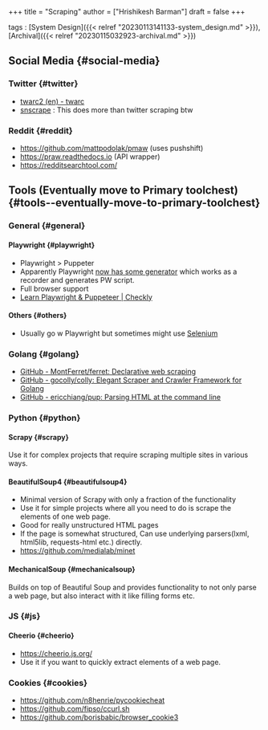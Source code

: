 +++
title = "Scraping"
author = ["Hrishikesh Barman"]
draft = false
+++

tags
: [System Design]({{< relref "20230113141133-system_design.md" >}}),[Archival]({{< relref "20230115032923-archival.md" >}})


## Social Media {#social-media}


### Twitter {#twitter}

-   [twarc2 (en) - twarc](https://twarc-project.readthedocs.io/en/latest/twarc2_en_us/#configure)
-   [snscrape](https://github.com/JustAnotherArchivist/snscrape) : This does more than twitter scraping btw


### Reddit {#reddit}

-   <https://github.com/mattpodolak/pmaw> (uses pushshift)
-   <https://praw.readthedocs.io> (API wrapper)
-   <https://redditsearchtool.com/>


## Tools (Eventually move to Primary toolchest) {#tools--eventually-move-to-primary-toolchest}


### General {#general}


#### Playwright {#playwright}

-   Playwright &gt; Puppeter
-   Apparently Playwright [now has some generator](https://playwright.dev/docs/codegen) which works as a recorder and generates PW script.
-   Full browser support
-   [Learn Playwright &amp; Puppeteer | Checkly](https://www.checklyhq.com/learn/headless/)


#### Others {#others}

-   Usually go w Playwright but sometimes might use [Selenium](https://www.browserstack.com/guide/playwright-vs-selenium)


### Golang {#golang}

-   [GitHub - MontFerret/ferret: Declarative web scraping](https://github.com/MontFerret/ferret)
-   [GitHub - gocolly/colly: Elegant Scraper and Crawler Framework for Golang](https://github.com/gocolly/colly)
-   [GitHub - ericchiang/pup: Parsing HTML at the command line](https://github.com/ericchiang/pup)


### Python {#python}


#### Scrapy {#scrapy}

Use it for complex projects that require scraping multiple sites in various ways.


#### BeautifulSoup4 {#beautifulsoup4}

-   Minimal version of Scrapy with only a fraction of the functionality
-   Use it for simple projects where all you need to do is scrape the elements of one web page.
-   Good for really unstructured HTML pages
-   If the page is somewhat structured, Can use underlying parsers(lxml, html5lib, requests-html etc.) directly.
-   <https://github.com/medialab/minet>


#### MechanicalSoup {#mechanicalsoup}

Builds on top of Beautiful Soup and provides functionality to not only parse a web page, but also interact with it like filling forms etc.


### JS {#js}


#### Cheerio {#cheerio}

-   <https://cheerio.js.org/>
-   Use it if you want to quickly extract elements of a web page.


### Cookies {#cookies}

-   <https://github.com/n8henrie/pycookiecheat>
-   <https://github.com/fipso/ccurl.sh>
-   <https://github.com/borisbabic/browser_cookie3>
